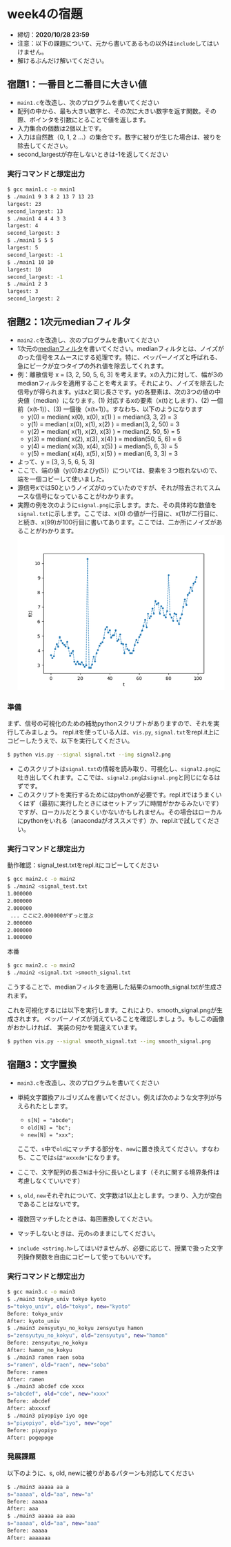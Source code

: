 # week4の宿題

- 締切：**2020/10/28 23:59**
- 注意：以下の課題について、元から書いてあるもの以外は`include`してはいけません。
- 解けるぶんだけ解いてください。

## 宿題1：一番目と二番目に大きい値
- `main1.c`を改造し、次のプログラムを書いてください
- 配列の中から、最も大きい数字と、その次に大きい数字を返す関数。その際、ポインタを引数にとることで値を返します。
- 入力集合の個数は2個以上です。
- 入力は自然数（0, 1, 2 ...）の集合です。数字に被りが生じた場合は、被りを除去してください。
- second_largestが存在しないときは-1を返してください


### 実行コマンドと想定出力
```bash
$ gcc main1.c -o main1
$ ./main1 9 3 8 2 13 7 13 23 
largest: 23
second_largest: 13
$ ./main1 4 4 4 3 3 
largest: 4
second_largest: 3
$ ./main1 5 5 5 
largest: 5
second_largest: -1
$ ./main1 10 10
largest: 10
second_largest: -1
$ ./main1 2 3
largest: 3
second_largest: 2
```



## 宿題2：1次元medianフィルタ
- `main2.c`を改造し、次のプログラムを書いてください
- 1次元の[medianフィルタ](https://en.wikipedia.org/wiki/Median_filter)を書いてください。medianフィルタとは、ノイズがのった信号をスムースにする処理です。特に、ペッパーノイズと呼ばれる、急にピークが立つタイプの外れ値を除去してくれます。
- 例：離散信号 x = [3, 2, 50, 5, 6, 3] を考えます。xの入力に対して、幅が3のmedianフィルタを適用することを考えます。それにより、ノイズを除去した信号yが得られます。yはxと同じ長さです。yの各要素は、次の3つの値の中央値（median）になります。(1) 対応するxの要素（x(t)とします）、(2) 一個前（x(t-1)）、(3) 一個後（x(t+1)）。すなわち、以下のようになります
    - y(0) = median( x(0), x(0), x(1) ) = median(3, 3, 2)  = 3
    - y(1) = median( x(0), x(1), x(2) ) = median(3, 2, 50) = 3
    - y(2) = median( x(1), x(2), x(3) ) = median(2, 50, 5) = 5
    - y(3) = median( x(2), x(3), x(4) ) = median(50, 5, 6) = 6
    - y(4) = median( x(3), x(4), x(5) ) = median(5, 6, 3)  = 5
    - y(5) = median( x(4), x(5), x(5) ) = median(6, 3, 3)  = 3
- よって、y = [3, 3, 5, 6, 5, 3]
- ここで、端の値（y(0)およびy(5)）については、要素を３つ取れないので、端を一個コピーして使いました。
- 源信号xでは50というノイズがのっていたのですが、それが除去されてスムースな信号になっていることがわかります。
- 実際の例を次のように`signal.png`に示します。また、その具体的な数値を`signal.txt`に示します。ここでは、x(0) の値が一行目に、x(1)が二行目に、と続き、x(99)が100行目に書いてあります。ここでは、二か所にノイズがあることがわかります。
  ![](signal.png)



### 準備
まず、信号の可視化のための補助pythonスクリプトがありますので、それを実行してみましょう。
repl.itを使っている人は、`vis.py`, `signal.txt`をrepl.it上にコピーしたうえで、以下を実行してください。
```bash
$ python vis.py --signal signal.txt --img signal2.png
```
- このスクリプトは`signal.txt`の情報を読み取り、可視化し、`signal2.png`に吐き出してくれます。ここでは、`signal2.png`は`signal.png`と同じになるはずです。
- このスクリプトを実行するためにはpythonが必要です。repl.itではうまくいくはず（最初に実行したときにはセットアップに時間がかかるみたいです）ですが、ローカルだとうまくいかないかもしれません。その場合はローカルにpythonをいれる（anacondaがオススメです）か、repl.itで試してください。

### 実行コマンドと想定出力

動作確認：signal_test.txtをrepl.itにコピーしてください
```bash
$ gcc main2.c -o main2
$ ./main2 <signal_test.txt
1.000000
2.000000
2.000000
 ... ここに2.000000がずっと並ぶ
2.000000
2.000000
1.000000
```

本番
```bash
$ gcc main2.c -o main2
$ ./main2 <signal.txt >smooth_signal.txt
```
こうすることで、medianフィルタを適用した結果のsmooth_signal.txtが生成されます。

これを可視化するには以下を実行します。これにより、smooth_signal.pngが生成されます。
ペッパーノイズが消えていることを確認しましょう。もしこの画像がおかしければ、
実装の何かを間違えています。
```bash
$ python vis.py --signal smooth_signal.txt --img smooth_signal.png
```


## 宿題3：文字置換
- `main3.c`を改造し、次のプログラムを書いてください
- 単純文字置換アルゴリズムを書いてください。例えば次のような文字列が与えられたとします。

    - `s[N] = "abcde";`
    - `old[N] = "bc";`
    - `new[N] = "xxx";`

  ここで、`s`中で`old`にマッチする部分を、`new`に置き換えてください。すなわち、ここでは`s`は`"axxxde"`になります。
- ここで、文字配列の長さ`N`は十分に長いとします（それに関する境界条件は考慮しなくていいです）
- `s`, `old`, `new`それぞれについて、文字数は1以上とします。つまり、入力が空白であることはないです。
- 複数回マッチしたときは、毎回置換してください。
- マッチしないときは、元の`s`のままにしてください。
- `include <string.h>`してはいけませんが、必要に応じて、授業で扱った文字列操作関数を自由にコピーして使ってもいいです。


### 実行コマンドと想定出力
```bash
$ gcc main3.c -o main3
$ ./main3 tokyo_univ tokyo kyoto
s="tokyo_univ", old="tokyo", new="kyoto"
Before: tokyo_univ
After: kyoto_univ
$ ./main3 zensyutyu_no_kokyu zensyutyu hamon
s="zensyutyu_no_kokyu", old="zensyutyu", new="hamon"
Before: zensyutyu_no_kokyu
After: hamon_no_kokyu
$ ./main3 ramen raen soba
s="ramen", old="raen", new="soba"
Before: ramen
After: ramen
$ ./main3 abcdef cde xxxx
s="abcdef", old="cde", new="xxxx"
Before: abcdef
After: abxxxxf
$ ./main3 piyopiyo iyo oge
s="piyopiyo", old="iyo", new="oge"
Before: piyopiyo
After: pogepoge
```

### 発展課題
以下のように、s, old, newに被りがあるパターンも対応してください
```bash
$ ./main3 aaaaa aa a
s="aaaaa", old="aa", new="a"
Before: aaaaa
After: aaa
$ ./main3 aaaaa aa aaa
s="aaaaa", old="aa", new="aaa"
Before: aaaaa
After: aaaaaaa
```

